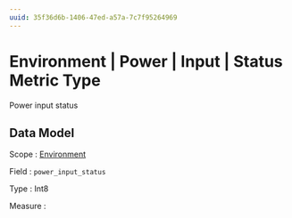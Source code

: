 ```yaml
---
uuid: 35f36d6b-1406-47ed-a57a-7c7f95264969
---
```

# Environment | Power | Input | Status Metric Type

Power input status

## Data Model

Scope
: [Environment](../../../../scopes/environment.md)

Field
: `power_input_status`

Type
: Int8

Measure
: ` `
